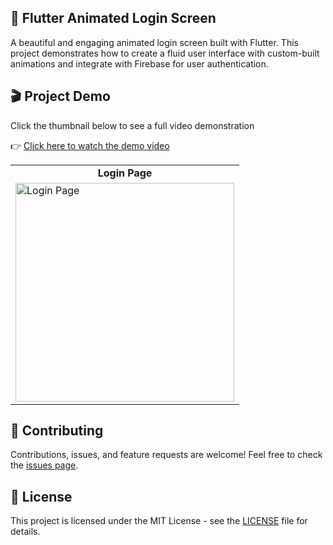 ## 🚀 Flutter Animated Login Screen
A beautiful and engaging animated login screen built with Flutter. This project demonstrates how to create a fluid user interface with custom-built animations and integrate with Firebase for user authentication.

## 🎬 Project Demo
Click the thumbnail below to see a full video demonstration 

👉 [Click here to watch the demo video](https://github.com/Yashwanss/LoginPage_/issues/1)

<table>
  <tr>
    <td align="center"><strong>Login Page</strong></td>
<!--     <td align="center"><strong>Register Page</strong></td> -->
  </tr>
  <tr>
    <td><img src="https://github.com/user-attachments/assets/ba30b20a-cc58-4e5f-b5c1-eb6680568158" alt="Login Page" width="350"/></td>
<!--     <td><img src="https://github.com/user-attachments/assets/694511f3-8e76-45b4-b91d-dd6e2087a09c" alt="Register Page" width="350"/></td> -->
  </tr>
</table>

## 🤝 Contributing
Contributions, issues, and feature requests are welcome!
Feel free to check the [issues page](https://github.com/Yashwanss/LoginPage_/issues).

## 📄 License

This project is licensed under the MIT License - see the [LICENSE](LICENSE) file for details.

